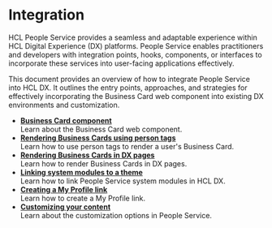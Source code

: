 # Integration

HCL People Service provides a seamless and adaptable experience within HCL Digital Experience (DX) platforms. People Service enables practitioners and developers with integration points, hooks, components, or interfaces to incorporate these services into user-facing applications effectively.

This document provides an overview of how to integrate People Service into HCL DX. It outlines the entry points, approaches, and strategies for effectively incorporating the Business Card web component into existing DX environments and customization.

- **[Business Card component](./business_card.md)**<br>
Learn about the Business Card web component.
- **[Rendering Business Cards using person tags](./rendering_business_card_person_tag.md)**<br>
Learn how to use person tags to render a user's Business Card.
- **[Rendering Business Cards in DX pages](./rendering_business_card_dx_page.md)**<br>
Learn how to render Business Cards in DX pages.
- **[Linking system modules to a theme](./link_system_module_to_theme.md)**<br>
Learn how to link People Service system modules in HCL DX.
- **[Creating a My Profile link](./creating_my_profile_link.md)**<br>
Learn how to create a My Profile link.
- **[Customizing your content](./customization/index.md)**<br>
Learn about the customization options in People Service.
